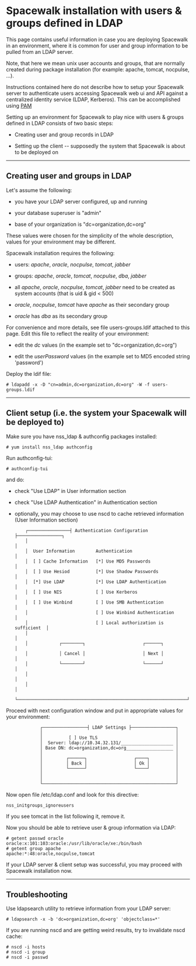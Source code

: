 # Spacewalk installation with users & groups defined in LDAP



This page contains useful information in case you are deploying Spacewalk in an environment, where
it is common for user and group information to be pulled from an LDAP server.

Note, that here we mean unix user accounts and groups, that are normally created during package installation (for example:
apache, tomcat, nocpulse, ...). 

Instructions contained here do not describe how to setup your Spacewalk
server to authenticate users accessing Spacewalk web ui and API against a centralized identity service (LDAP, Kerberos). This can be accomplished using [PAM](https://access.redhat.com/knowledge/docs/en-US/Red_Hat_Network_Satellite/5.5/html/Installation_Guide/sect-Installation_Guide-Maintenance-Implementing_PAM_Authentication.html)

Setting up an environment for Spacewalk to play nice with users & groups defined in LDAP consists of two basic steps:

 * Creating user and group records in LDAP

 * Setting up the client -- supposedly the system that Spacewalk is about to be deployed on


----
## Creating user and groups in LDAP



Let's assume the following:

 * you have your LDAP server configured, up and running

 * your database superuser is "admin"

 * base of your organization is "dc=organization,dc=org"

These values were chosen for the simplicity of the whole description, values for your environment may be different.

Spacewalk installation requires the following:

 * users: _apache_, _oracle_, _nocpulse_, _tomcat_, _jabber_

 * groups: _apache_, _oracle_, _tomcat_, _nocpulse_, _dba_, _jabber_

 * all _apache_, _oracle_, _nocpulse_, _tomcat_, _jabber_ need to be created as system accounts (that is uid & gid < 500)

 * _oracle_, _nocpulse_, _tomcat_ have _apache_ as their secondary group

 * _oracle_ has _dba_ as its secondary group

For convenience and more details, see file users-groups.ldif attached to this page. Edit this file to reflect the reality of your environment:

 * edit the _dc_ values (in the example set to "dc=organization,dc=org")

 * edit the _userPassword_ values (in the example set to MD5 encoded string 'password') 

Deploy the ldif file:


    # ldapadd -x -D "cn=admin,dc=organization,dc=org" -W -f users-groups.ldif

----
## Client setup (i.e. the system your Spacewalk will be deployed to)



Make sure you have nss_ldap & authconfig packages installed:


    # yum install nss_ldap authconfig

Run authconfig-tui: 

    # authconfig-tui

and do:

* check "Use LDAP" in User information section

* check "Use LDAP Authentication" in Authentication section

* optionally, you may choose to use nscd to cache retrieved information (User Information section)


          ┌────────────────┤ Authentication Configuration ├─────────────────┐       
          │                                                                 │       
          │  User Information        Authentication                         │       
          │  [ ] Cache Information   [*] Use MD5 Passwords                  │       
          │  [ ] Use Hesiod          [*] Use Shadow Passwords               │       
          │  [*] Use LDAP            [*] Use LDAP Authentication            │       
          │  [ ] Use NIS             [ ] Use Kerberos                       │       
          │  [ ] Use Winbind         [ ] Use SMB Authentication             │       
          │                          [ ] Use Winbind Authentication         │       
          │                          [ ] Local authorization is sufficient  │       
          │                                                                 │       
          │            ┌────────┐                      ┌──────┐             │       
          │            │ Cancel │                      │ Next │             │       
          │            └────────┘                      └──────┘             │       
          │                                                                 │       
          │                                                                 │       
          └─────────────────────────────────────────────────────────────────┘       

Proceed with next configuration window and put in appropriate values for your environment:


                 ┌─────────────────┤ LDAP Settings ├─────────────────┐              
                 │                                                   │              
                 │          [ ] Use TLS                              │              
                 │  Server: ldap://10.34.32.131/____________________ │              
                 │ Base DN: dc=organization,dc=org__________________ │              
                 │                                                   │              
                 │         ┌──────┐                  ┌────┐          │              
                 │         │ Back │                  │ Ok │          │              
                 │         └──────┘                  └────┘          │              
                 │                                                   │              
                 │                                                   │              
                 └───────────────────────────────────────────────────┘              

Now open file /etc/ldap.conf and look for this directive:


    nss_initgroups_ignoreusers

If you see tomcat in the list following it, remove it.

Now you should be able to retrieve user & group information via LDAP:


    # getent passwd oracle
    oracle:x:101:103:oracle:/usr/lib/oracle/xe:/bin/bash
    # getent group apache
    apache:*:48:oracle,nocpulse,tomcat

If your LDAP server & client setup was successful, you may proceed with Spacewalk installation now.


----
## Troubleshooting



Use ldapsearch utility to retrieve information from your LDAP server:


    # ldapsearch -x -b 'dc=organization,dc=org' 'objectclass=*'


If you are running nscd and are getting weird results, try to invalidate nscd cache:


    # nscd -i hosts
    # nscd -i group
    # nscd -i passwd